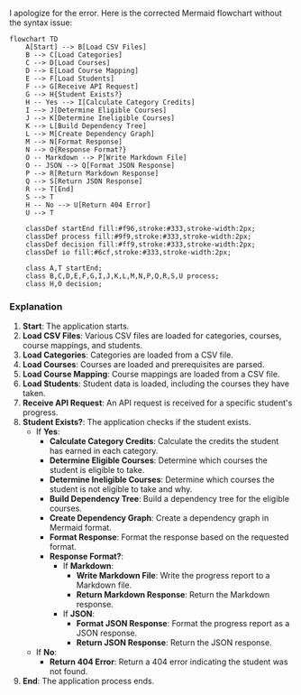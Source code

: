 I apologize for the error. Here is the corrected Mermaid flowchart without the syntax issue:

```mermaid
flowchart TD
    A[Start] --> B[Load CSV Files]
    B --> C[Load Categories]
    C --> D[Load Courses]
    D --> E[Load Course Mapping]
    E --> F[Load Students]
    F --> G[Receive API Request]
    G --> H{Student Exists?}
    H -- Yes --> I[Calculate Category Credits]
    I --> J[Determine Eligible Courses]
    J --> K[Determine Ineligible Courses]
    K --> L[Build Dependency Tree]
    L --> M[Create Dependency Graph]
    M --> N[Format Response]
    N --> O{Response Format?}
    O -- Markdown --> P[Write Markdown File]
    O -- JSON --> Q[Format JSON Response]
    P --> R[Return Markdown Response]
    Q --> S[Return JSON Response]
    R --> T[End]
    S --> T
    H -- No --> U[Return 404 Error]
    U --> T

    classDef startEnd fill:#f96,stroke:#333,stroke-width:2px;
    classDef process fill:#9f9,stroke:#333,stroke-width:2px;
    classDef decision fill:#ff9,stroke:#333,stroke-width:2px;
    classDef io fill:#6cf,stroke:#333,stroke-width:2px;

    class A,T startEnd;
    class B,C,D,E,F,G,I,J,K,L,M,N,P,Q,R,S,U process;
    class H,O decision;
```

### Explanation

1. **Start**: The application starts.
2. **Load CSV Files**: Various CSV files are loaded for categories, courses, course mappings, and students.
3. **Load Categories**: Categories are loaded from a CSV file.
4. **Load Courses**: Courses are loaded and prerequisites are parsed.
5. **Load Course Mapping**: Course mappings are loaded from a CSV file.
6. **Load Students**: Student data is loaded, including the courses they have taken.
7. **Receive API Request**: An API request is received for a specific student's progress.
8. **Student Exists?**: The application checks if the student exists.
    - If **Yes**:
        - **Calculate Category Credits**: Calculate the credits the student has earned in each category.
        - **Determine Eligible Courses**: Determine which courses the student is eligible to take.
        - **Determine Ineligible Courses**: Determine which courses the student is not eligible to take and why.
        - **Build Dependency Tree**: Build a dependency tree for the eligible courses.
        - **Create Dependency Graph**: Create a dependency graph in Mermaid format.
        - **Format Response**: Format the response based on the requested format.
        - **Response Format?**:
            - If **Markdown**:
                - **Write Markdown File**: Write the progress report to a Markdown file.
                - **Return Markdown Response**: Return the Markdown response.
            - If **JSON**:
                - **Format JSON Response**: Format the progress report as a JSON response.
                - **Return JSON Response**: Return the JSON response.
    - If **No**:
        - **Return 404 Error**: Return a 404 error indicating the student was not found.
9. **End**: The application process ends.